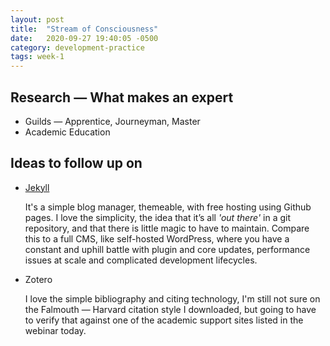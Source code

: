 ```yaml
---
layout: post
title:  "Stream of Consciousness"
date:   2020-09-27 19:40:05 -0500
category: development-practice
tags: week-1
---
```


## Research — What makes an expert
* Guilds — Apprentice, Journeyman, Master
* Academic Education

## Ideas to follow up on

* [Jekyll](https://jekyllrb.com/)

  It's a simple blog manager, themeable, with free hosting using Github pages. I love the simplicity, the idea that it’s all _'out there'_ in a git repository, and that there is little magic to have to maintain. Compare this to a full CMS, like self-hosted WordPress, where you have a constant and uphill battle with plugin and core updates, performance issues at scale and complicated development lifecycles.

* Zotero

  I love the simple bibliography and citing technology, I'm still not sure on the Falmouth — Harvard citation style I downloaded, but going to have to verify that against one of the academic support sites listed in the webinar today.

